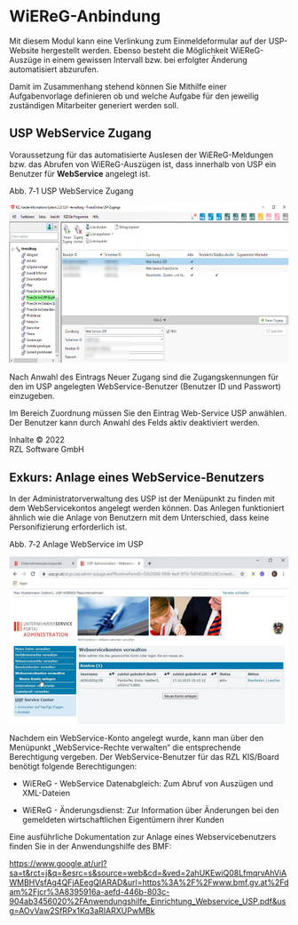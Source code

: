 # WiEReG-Anbindung

Mit diesem Modul kann eine Verlinkung zum Einmeldeformular auf der
USP-Website hergestellt werden. Ebenso besteht die Möglichkeit
WiEReG-Auszüge in einem gewissen Intervall bzw. bei erfolgter Änderung
automatisiert abzurufen.

Damit im Zusammenhang stehend können Sie Mithilfe einer Aufgabenvorlage
definieren ob und welche Aufgabe für den jeweilig zuständigen
Mitarbeiter generiert werden soll.

## USP WebService Zugang

Voraussetzung für das automatisierte Auslesen der WiEReG-Meldungen bzw.
das Abrufen von WiEReG-Auszügen ist, dass innerhalb von USP ein Benutzer
für **WebService** angelegt ist.

Abb. 7‑1 USP WebService Zugang

<img src="img/image180.png"
style="width:6.9206in;height:2.9949in" />

Nach Anwahl des Eintrags Neuer Zugang sind die Zugangskennungen für den
im USP angelegten WebService-Benutzer (Benutzer ID und Passwort)
einzugeben.

Im Bereich Zuordnung müssen Sie den Eintrag Web-Service USP anwählen.
Der Benutzer kann durch Anwahl des Felds aktiv deaktiviert werden.

Inhalte © 2022  
RZL Software GmbH

## Exkurs: Anlage eines WebService-Benutzers

In der Administratorverwaltung des USP ist der Menüpunkt zu finden mit
dem WebServicekontos angelegt werden können. Das Anlegen funktioniert
ähnlich wie die Anlage von Benutzern mit dem Unterschied, dass keine
Personifizierung erforderlich ist.

Abb. 7‑2 Anlage WebService im USP

<img src="img/image181.png"
style="width:6.15833in;height:3.1375in" />

Nachdem ein WebService-Konto angelegt wurde, kann man über den Menüpunkt
„WebService-Rechte verwalten“ die entsprechende Berechtigung vergeben.
Der WebService-Benutzer für das RZL KIS/Board benötigt folgende
Berechtigungen:

- WiEReG - WebService Datenabgleich: Zum Abruf von Auszügen und
  XML-Dateien

- WiEReG - Änderungsdienst: Zur Information über Änderungen bei den
  gemeldeten wirtschaftlichen Eigentümern ihrer Kunden

Eine ausführliche Dokumentation zur Anlage eines Webservicebenutzers
finden Sie in der Anwendungshilfe des BMF:

<https://www.google.at/url?sa=t&rct=j&q=&esrc=s&source=web&cd=&ved=2ahUKEwiQ08LfmqrvAhViAWMBHVsfAg4QFjAEegQIARAD&url=https%3A%2F%2Fwww.bmf.gv.at%2Fdam%2Fjcr%3A8395916a-aefd-446b-803c-904ab3456020%2FAnwendungshilfe_Einrichtung_Webservice_USP.pdf&usg=AOvVaw2SfRPx1Kq3aRIARXUPwMBk>